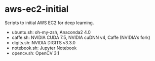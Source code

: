 # aws-ec2-initial

Scripts to initial AWS EC2 for deep learning.

- ubuntu.sh: oh-my-zsh, Anaconda2 4.0
- caffe.sh: NVIDIA CUDA 7.5, NVIDIA cuDNN v4, Caffe (NVIDIA's fork)
- digits.sh: NVIDIA DIGITS v3.3.0
- notebook.sh: Jupyter Notebook
- opencv.sh: OpenCV 3.1